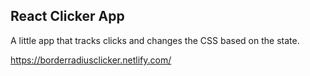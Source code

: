 ## React Clicker App

A little app that tracks clicks and changes the CSS based on the state. 

https://borderradiusclicker.netlify.com/
